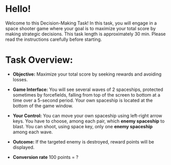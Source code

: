 # Hello!
Welcome to this Decision-Making Task! In this task, you will engage in a space shooter game where your goal is to maximize your total score by making strategic decisions. This task length is approximately 30 min. Please read the instructions carefully before starting.

# Task Overview:

* **Objective:** Maximize your total score by seeking rewards and avoiding losses.

* **Game Interface:** You will see several waves of 2 spaceships, protected sometimes by forcefields, falling from top of the screen to bottom at a time over a 5-second period. Your own spaceship is located at the bottom of the game window.

* **Your Control:** You can move your own spaceship using left-right arrow keys.  You have to choose, among each pair, which **enemy spaceship** to blast. You can shoot, using space key, only one **enemy spaceship** among each wave.

* **Outcome:** If the targeted enemy is destroyed, reward points will be displayed. 

* **Conversion rate** 100 points = ? 

<!---
display=flex 
--->
